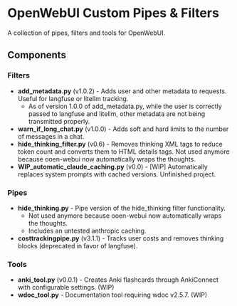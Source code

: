 # OpenWebUI Custom Pipes & Filters

A collection of pipes, filters and tools for OpenWebUI.

## Components

### Filters

- **add_metadata.py** (v1.0.2) - Adds user and other metadata to requests. Useful for langfuse or litellm tracking.
    * As of version 1.0.0 of add_metadata.py, while the user is correctly passed to langfuse and litellm, other metadata are not being transmitted properly.
- **warn_if_long_chat.py** (v1.0.0) - Adds soft and hard limits to the number of messages in a chat.
- **hide_thinking_filter.py** (v0.6) - Removes thinking XML tags to reduce token count and converts them to HTML details tags. Not used anymore because ooen-webui now automatically wraps the thoughts.
- **WIP_automatic_claude_caching.py** (v0.0) - [WIP] Automatically replaces system prompts with cached versions. Unfinished project.

### Pipes

- **hide_thinking.py** - Pipe version of the hide_thinking filter functionality.
    - Not used anymore because ooen-webui now automatically wraps the thoughts.
    - Includes an untested anthropic caching.
- **costtrackingpipe.py** (v3.1.1) - Tracks user costs and removes thinking blocks (deprecated in favor of langfuse).

### Tools

- **anki_tool.py** (v0.0.1) - Creates Anki flashcards through AnkiConnect with configurable settings. (WIP)
- **wdoc_tool.py** - Documentation tool requiring wdoc v2.5.7. (WIP)
